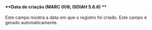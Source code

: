 #### **Data de criação  (MARC 008; ISDIAH 5.6.6) **

Este campo mostra a data em que o registro foi criado. Este campo é gerado automaticamente.
